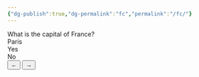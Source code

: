 ```yaml
---
{"dg-publish":true,"dg-permalink":"fc","permalink":"/fc/"}
---
```


<div class="flashcard-container">
  <div class="flashcard" tabindex="0">
    <div class="flashcard-question">What is the capital of France?</div>
    <div class="flashcard-answer">Paris</div>
</div>
<div class="flashcard-container">
 <div class="flashcard" tabindex="1">
    <div class="flashcard-question">Yes</div>
    <div class="flashcard-answer">No</div>
</div>

  </div>
  <!-- Repeat .flashcard for each card, or use JS to swap content -->
  <button class="flashcard-prev">&#8592;</button>
  <button class="flashcard-next">&#8594;</button>
</div>